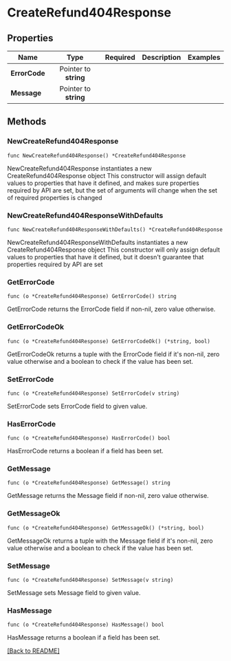 # CreateRefund404Response


## Properties
| Name | Type | Required | Description | Examples |
|------------|:-------------:|:-------------:|-------------|:-------------:|
| **ErrorCode** | Pointer to **string** |  |  |  |
| **Message** | Pointer to **string** |  |  |  |

## Methods

### NewCreateRefund404Response

`func NewCreateRefund404Response() *CreateRefund404Response`

NewCreateRefund404Response instantiates a new CreateRefund404Response object
This constructor will assign default values to properties that have it defined,
and makes sure properties required by API are set, but the set of arguments
will change when the set of required properties is changed

### NewCreateRefund404ResponseWithDefaults

`func NewCreateRefund404ResponseWithDefaults() *CreateRefund404Response`

NewCreateRefund404ResponseWithDefaults instantiates a new CreateRefund404Response object
This constructor will only assign default values to properties that have it defined,
but it doesn't guarantee that properties required by API are set

### GetErrorCode

`func (o *CreateRefund404Response) GetErrorCode() string`

GetErrorCode returns the ErrorCode field if non-nil, zero value otherwise.

### GetErrorCodeOk

`func (o *CreateRefund404Response) GetErrorCodeOk() (*string, bool)`

GetErrorCodeOk returns a tuple with the ErrorCode field if it's non-nil, zero value otherwise
and a boolean to check if the value has been set.

### SetErrorCode

`func (o *CreateRefund404Response) SetErrorCode(v string)`

SetErrorCode sets ErrorCode field to given value.

### HasErrorCode

`func (o *CreateRefund404Response) HasErrorCode() bool`

HasErrorCode returns a boolean if a field has been set.

### GetMessage

`func (o *CreateRefund404Response) GetMessage() string`

GetMessage returns the Message field if non-nil, zero value otherwise.

### GetMessageOk

`func (o *CreateRefund404Response) GetMessageOk() (*string, bool)`

GetMessageOk returns a tuple with the Message field if it's non-nil, zero value otherwise
and a boolean to check if the value has been set.

### SetMessage

`func (o *CreateRefund404Response) SetMessage(v string)`

SetMessage sets Message field to given value.

### HasMessage

`func (o *CreateRefund404Response) HasMessage() bool`

HasMessage returns a boolean if a field has been set.


[[Back to README]](../../README.md)


